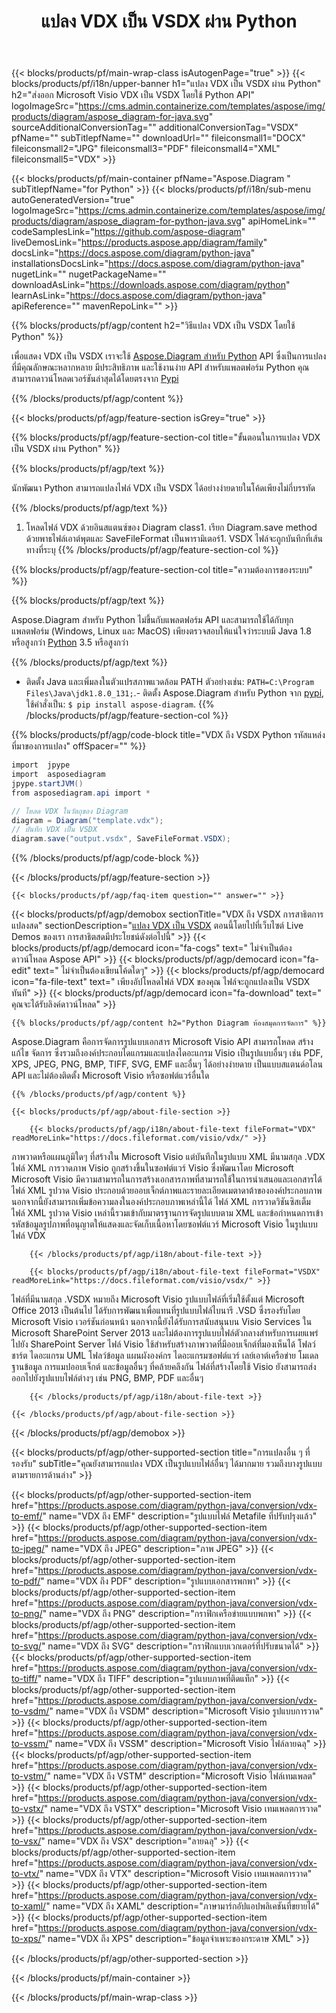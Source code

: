 ﻿---
title: แปลง VDX เป็น VSDX ผ่าน Python 
weight: 1960
url: /th/python-java/conversion/vdx-to-vsdx/ 
description: ตัวอย่างโค้ดการแปลง Python สำหรับรูปแบบ VDX เป็นไฟล์ VSDX ใช้โค้ดตัวอย่างนี้เพื่อแปลง VDX เป็น VSDX ภายในแอปพลิเคชันตาม Python ใดๆ
---
{{< blocks/products/pf/main-wrap-class isAutogenPage="true" >}}
{{< blocks/products/pf/i18n/upper-banner h1="แปลง VDX เป็น VSDX ผ่าน Python" h2="ส่งออก Microsoft Visio VDX เป็น VSDX โดยใช้ Python API" logoImageSrc="https://cms.admin.containerize.com/templates/aspose/img/products/diagram/aspose_diagram-for-java.svg" sourceAdditionalConversionTag="" additionalConversionTag="VSDX" pfName="" subTitlepfName="" downloadUrl="" fileiconsmall1="DOCX" fileiconsmall2="JPG" fileiconsmall3="PDF" fileiconsmall4="XML" fileiconsmall5="VDX" >}}

{{< blocks/products/pf/main-container pfName="Aspose.Diagram " subTitlepfName="for Python" >}}
{{< blocks/products/pf/i18n/sub-menu autoGeneratedVersion="true" logoImageSrc="https://cms.admin.containerize.com/templates/aspose/img/products/diagram/aspose_diagram-for-python-java.svg" apiHomeLink="" codeSamplesLink="https://github.com/aspose-diagram" liveDemosLink="https://products.aspose.app/diagram/family" docsLink="https://docs.aspose.com/diagram/python-java" installationsDocsLink="https://docs.aspose.com/diagram/python-java" nugetLink="" nugetPackageName="" downloadAsLink="https://downloads.aspose.com/diagram/python" learnAsLink="https://docs.aspose.com/diagram/python-java" apiReference="" mavenRepoLink="" >}}

{{% blocks/products/pf/agp/content h2="วิธีแปลง VDX เป็น VSDX โดยใช้ Python" %}}

 เพื่อแสดง VDX เป็น VSDX เราจะใช้
 [Aspose.Diagram สำหรับ Python](https://products.aspose.com/diagram/python-java/) 
 API ซึ่งเป็นการแปลงที่มีคุณลักษณะหลากหลาย มีประสิทธิภาพ และใช้งานง่าย API สำหรับแพลตฟอร์ม Python คุณสามารถดาวน์โหลดเวอร์ชันล่าสุดได้โดยตรงจาก
 [Pypi](https://pypi.org/project/aspose-diagram/) 

{{% /blocks/products/pf/agp/content %}}

{{< blocks/products/pf/agp/feature-section isGrey="true" >}}

{{% blocks/products/pf/agp/feature-section-col title="ขั้นตอนในการแปลง VDX เป็น VSDX ผ่าน Python" %}}

{{% blocks/products/pf/agp/text %}}

 นักพัฒนา Python สามารถแปลงไฟล์ VDX เป็น VSDX ได้อย่างง่ายดายในโค้ดเพียงไม่กี่บรรทัด

{{% /blocks/products/pf/agp/text %}}

1. โหลดไฟล์ VDX ด้วยอินสแตนซ์ของ Diagram class1. เรียก Diagram.save method ด้วยพาธไฟล์เอาต์พุตและ SaveFileFormat เป็นพารามิเตอร์1. VSDX ไฟล์จะถูกบันทึกที่เส้นทางที่ระบุ
{{% /blocks/products/pf/agp/feature-section-col %}}

{{% blocks/products/pf/agp/feature-section-col title="ความต้องการของระบบ" %}}

{{% blocks/products/pf/agp/text %}}

 Aspose.Diagram สำหรับ Python ไม่ขึ้นกับแพลตฟอร์ม API และสามารถใช้ได้กับทุกแพลตฟอร์ม (Windows, Linux และ MacOS) เพียงตรวจสอบให้แน่ใจว่าระบบมี Java 1.8 หรือสูงกว่า [Python](https://www.python.org/downloads/) 3.5 หรือสูงกว่า 
 
{{% /blocks/products/pf/agp/text %}}

- ติดตั้ง Java และเพิ่มลงในตัวแปรสภาพแวดล้อม PATH ตัวอย่างเช่น: <code>PATH=C:\Program Files\Java\jdk1.8.0_131;</code>.- ติดตั้ง Aspose.Diagram สำหรับ Python จาก <a href="https://pypi.org/project/aspose-diagram/">pypi</a>, ใช้คำสั่งเป็น: <code>$ pip install aspose-diagram</code>.
{{% /blocks/products/pf/agp/feature-section-col %}}

{{% blocks/products/pf/agp/code-block title="VDX ถึง VSDX Python รหัสแหล่งที่มาของการแปลง" offSpacer="" %}}

```cs
import  jpype     
import  asposediagram     
jpype.startJVM() 
from asposediagram.api import *

// โหลด VDX ในวัตถุของ Diagram 
diagram = Diagram("template.vdx");
// บันทึก VDX เป็น VSDX 
diagram.save("output.vsdx", SaveFileFormat.VSDX);   


```

{{% /blocks/products/pf/agp/code-block %}}

{{< /blocks/products/pf/agp/feature-section >}}

    {{< blocks/products/pf/agp/faq-item question="" answer="" >}}
 

<!-- aboutfile Starts -->

{{< blocks/products/pf/agp/demobox sectionTitle="VDX ถึง VSDX การสาธิตการแปลงสด" sectionDescription="[แปลง VDX เป็น VSDX](https://products.aspose.app/diagram/conversion/vdx-to-vsdx) ตอนนี้โดยไปที่เว็บไซต์ Live Demos ของเรา การสาธิตสดมีประโยชน์ดังต่อไปนี้" >}}
        {{< blocks/products/pf/agp/democard icon="fa-cogs" text=" ไม่จำเป็นต้องดาวน์โหลด Aspose API" >}}
        {{< blocks/products/pf/agp/democard icon="fa-edit" text=" ไม่จำเป็นต้องเขียนโค้ดใดๆ" >}}
        {{< blocks/products/pf/agp/democard icon="fa-file-text" text=" เพียงอัปโหลดไฟล์ VDX ของคุณ ไฟล์จะถูกแปลงเป็น VSDX ทันที" >}}
        {{< blocks/products/pf/agp/democard icon="fa-download" text=" คุณจะได้รับลิงค์ดาวน์โหลด" >}}

    {{% blocks/products/pf/agp/content h2="Python Diagram ห้องสมุดการจัดการ" %}}

 Aspose.Diagram คือการจัดการรูปแบบเอกสาร Microsoft Visio API สามารถโหลด สร้าง แก้ไข จัดการ ซึ่งรวมถึงองค์ประกอบไดแกรมและแปลงไดอะแกรม Visio เป็นรูปแบบอื่นๆ เช่น PDF, XPS, JPEG, PNG, BMP, TIFF, SVG, EMF และอื่นๆ ได้อย่างง่ายดาย เป็นแบบสแตนด์อโลน API และไม่ต้องติดตั้ง Microsoft Visio หรือซอฟต์แวร์อื่นใด  



    {{% /blocks/products/pf/agp/content %}}

    {{< blocks/products/pf/agp/about-file-section >}}

        {{< blocks/products/pf/agp/i18n/about-file-text fileFormat="VDX" readMoreLink="https://docs.fileformat.com/visio/vdx/" >}}

ภาพวาดหรือแผนภูมิใดๆ ที่สร้างใน Microsoft Visio แต่บันทึกในรูปแบบ XML มีนามสกุล .VDX ไฟล์ XML การวาดภาพ Visio ถูกสร้างขึ้นในซอฟต์แวร์ Visio ซึ่งพัฒนาโดย Microsoft Microsoft Visio มีความสามารถในการสร้างเอกสารภาพที่สามารถใช้ในการนำเสนอและเอกสารได้ ไฟล์ XML รูปวาด Visio ประกอบด้วยออบเจ็กต์ภาพและรายละเอียดเมตาดาต้าขององค์ประกอบภาพ นอกจากนี้ยังสามารถเพิ่มข้อความลงในองค์ประกอบภาพเหล่านี้ได้ ไฟล์ XML การวาดวิชันซิสเต็ม ไฟล์ XML รูปวาด Visio เหล่านี้รวมเข้ากับมาตรฐานการจัดรูปแบบตาม XML และข้อกำหนดการเข้ารหัสข้อมูลรูปภาพที่อนุญาตให้แสดงและจัดเก็บเนื้อหาโดยซอฟต์แวร์ Microsoft Visio ในรูปแบบไฟล์ VDX 


        {{< /blocks/products/pf/agp/i18n/about-file-text >}}

        {{< blocks/products/pf/agp/i18n/about-file-text fileFormat="VSDX" readMoreLink="https://docs.fileformat.com/visio/vsdx/" >}}

ไฟล์ที่มีนามสกุล .VSDX หมายถึง Microsoft Visio รูปแบบไฟล์ที่เริ่มใช้ตั้งแต่ Microsoft Office 2013 เป็นต้นไป ได้รับการพัฒนาเพื่อแทนที่รูปแบบไฟล์ไบนารี .VSD ซึ่งรองรับโดย Microsoft Visio เวอร์ชันก่อนหน้า นอกจากนี้ยังได้รับการสนับสนุนบน Visio Services ใน Microsoft SharePoint Server 2013 และไม่ต้องการรูปแบบไฟล์ตัวกลางสำหรับการเผยแพร่ไปยัง SharePoint Server ไฟล์ Visio ใช้สำหรับสร้างภาพวาดที่มีออบเจ็กต์ที่มองเห็นได้ โฟลว์ชาร์ต ไดอะแกรม UML โฟลว์ข้อมูล แผนผังองค์กร ไดอะแกรมซอฟต์แวร์ เลย์เอาต์เครือข่าย โมเดลฐานข้อมูล การแมปออบเจ็กต์ และข้อมูลอื่นๆ ที่คล้ายคลึงกัน ไฟล์ที่สร้างโดยใช้ Visio ยังสามารถส่งออกไปยังรูปแบบไฟล์ต่างๆ เช่น PNG, BMP, PDF และอื่นๆ 


        {{< /blocks/products/pf/agp/i18n/about-file-text >}}

    {{< /blocks/products/pf/agp/about-file-section >}}

{{< /blocks/products/pf/agp/demobox >}}

<!-- aboutfile Ends -->

{{< blocks/products/pf/agp/other-supported-section title="การแปลงอื่น ๆ ที่รองรับ" subTitle="คุณยังสามารถแปลง VDX เป็นรูปแบบไฟล์อื่นๆ ได้มากมาย รวมถึงบางรูปแบบตามรายการด้านล่าง" >}}

{{< blocks/products/pf/agp/other-supported-section-item href="https://products.aspose.com/diagram/python-java/conversion/vdx-to-emf/" name="VDX ถึง EMF" description="รูปแบบไฟล์ Metafile ที่ปรับปรุงแล้ว" >}}
{{< blocks/products/pf/agp/other-supported-section-item href="https://products.aspose.com/diagram/python-java/conversion/vdx-to-jpeg/" name="VDX ถึง JPEG" description="ภาพ JPEG" >}}
{{< blocks/products/pf/agp/other-supported-section-item href="https://products.aspose.com/diagram/python-java/conversion/vdx-to-pdf/" name="VDX ถึง PDF" description="รูปแบบเอกสารพกพา" >}}
{{< blocks/products/pf/agp/other-supported-section-item href="https://products.aspose.com/diagram/python-java/conversion/vdx-to-png/" name="VDX ถึง PNG" description="กราฟิกเครือข่ายแบบพกพา" >}}
{{< blocks/products/pf/agp/other-supported-section-item href="https://products.aspose.com/diagram/python-java/conversion/vdx-to-svg/" name="VDX ถึง SVG" description="กราฟิกแบบเวกเตอร์ที่ปรับขนาดได้" >}}
{{< blocks/products/pf/agp/other-supported-section-item href="https://products.aspose.com/diagram/python-java/conversion/vdx-to-tiff/" name="VDX ถึง TIFF" description="รูปแบบภาพที่ติดแท็ก" >}}
{{< blocks/products/pf/agp/other-supported-section-item href="https://products.aspose.com/diagram/python-java/conversion/vdx-to-vsdm/" name="VDX ถึง VSDM" description="Microsoft Visio รูปแบบการวาด" >}}
{{< blocks/products/pf/agp/other-supported-section-item href="https://products.aspose.com/diagram/python-java/conversion/vdx-to-vssm/" name="VDX ถึง VSSM" description="Microsoft Visio ไฟล์ลายฉลุ" >}}
{{< blocks/products/pf/agp/other-supported-section-item href="https://products.aspose.com/diagram/python-java/conversion/vdx-to-vstm/" name="VDX ถึง VSTM" description="Microsoft Visio ไฟล์เทมเพลต" >}}
{{< blocks/products/pf/agp/other-supported-section-item href="https://products.aspose.com/diagram/python-java/conversion/vdx-to-vstx/" name="VDX ถึง VSTX" description="Microsoft Visio เทมเพลตการวาด" >}}
{{< blocks/products/pf/agp/other-supported-section-item href="https://products.aspose.com/diagram/python-java/conversion/vdx-to-vsx/" name="VDX ถึง VSX" description="ลายฉลุ" >}}
{{< blocks/products/pf/agp/other-supported-section-item href="https://products.aspose.com/diagram/python-java/conversion/vdx-to-vtx/" name="VDX ถึง VTX" description="Microsoft Visio เทมเพลตการวาด" >}}
{{< blocks/products/pf/agp/other-supported-section-item href="https://products.aspose.com/diagram/python-java/conversion/vdx-to-xaml/" name="VDX ถึง XAML" description="ภาษามาร์กอัปแอปพลิเคชันที่ขยายได้" >}}
{{< blocks/products/pf/agp/other-supported-section-item href="https://products.aspose.com/diagram/python-java/conversion/vdx-to-xps/" name="VDX ถึง XPS" description="ข้อมูลจำเพาะของกระดาษ XML" >}}

{{< /blocks/products/pf/agp/other-supported-section >}}

{{< /blocks/products/pf/main-container >}}
    
{{< /blocks/products/pf/main-wrap-class >}}